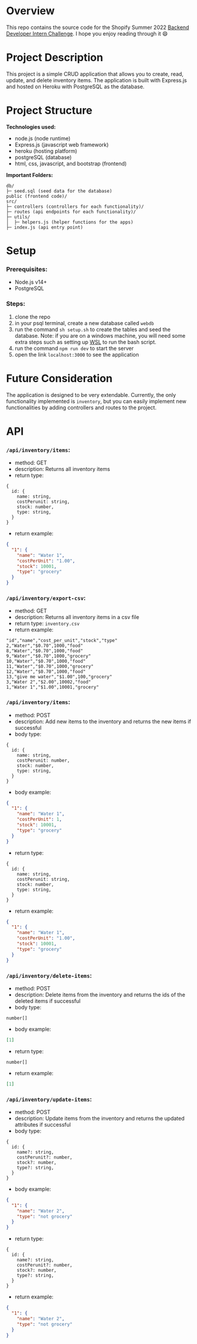 # Overview

This repo contains the source code for the Shopify Summer 2022 [Backend Developer Intern Challenge](https://docs.google.com/document/d/1z9LZ_kZBUbg-O2MhZVVSqTmvDko5IJWHtuFmIu_Xg1A/edit). I hope you enjoy reading through it 😄

# Project Description

This project is a simple CRUD application that allows you to create, read, update, and delete inventory items. The application is built with Express.js and hosted on Heroku with PostgreSQL as the database.

# Project Structure

**Technologies used:**

- node.js (node runtime)
- Express.js (javascript web framework)
- heroku (hosting platform)
- postgreSQL (database)
- html, css, javascript, and bootstrap (frontend)

**Important Folders:**

```
db/
├─ seed.sql (seed data for the database)
public (frontend code)/
src/
├─ controllers (controllers for each functionality)/
├─ routes (api endpoints for each functionality)/
├─ utils/
│  ├─ helpers.js (helper functions for the apps)
├─ index.js (api entry point)
```

# Setup
### Prerequisites:

- Node.js v14+
- PostgreSQL

### Steps:

1. clone the repo
2. in your psql terminal, create a new database called `webdb`
3. run the command `sh setup.sh` to create the tables and seed the database. Note: if you are on a windows machine, you will need some extra steps such as setting up [WSL](https://docs.microsoft.com/en-us/windows/wsl/install) to run the bash script.
4. run the command `npm run dev` to start the server
5. open the link `localhost:3000` to see the application

# Future Consideration

The application is designed to be very extendable. Currently, the only functionality implemented is `inventory`, but you can easily implement new functionalities by adding controllers and routes to the project.

# API

### `/api/inventory/items`:

- method: GET
- description: Returns all inventory items
- return type:

```
{
  id: {
    name: string,
    costPerunit: string,
    stock: number,
    type: string,
  }
}
```
- return example:

```json
{
  "1": {
    "name": "Water 1",
    "costPerUnit": "1.00",
    "stock": 10001,
    "type": "grocery"
  }
}
```

### `/api/inventory/export-csv`:

- method: GET
- description: Returns all inventory items in a csv file
- return type: `inventory.csv`
- return example:
```csv
"id","name","cost_per_unit","stock","type"
2,"Water","$0.70",1000,"food"
8,"Water","$0.70",1000,"food"
9,"Water","$0.70",1000,"grocery"
10,"Water","$0.70",1000,"food"
11,"Water","$0.70",1000,"grocery"
12,"Water","$0.70",1000,"food"
13,"give me water","$1.00",100,"grocery"
3,"Water 2","$2.00",10002,"food"
1,"Water 1","$1.00",10001,"grocery"
```

### `/api/inventory/items`:

- method: POST
- description: Add new items to the inventory and returns the new items if successful
- body type:
```
{
  id: {
    name: string,
    costPerunit: number,
    stock: number,
    type: string,
  }
}
```
- body example:
```json
{
  "1": {
    "name": "Water 1",
    "costPerUnit": 1,
    "stock": 10001,
    "type": "grocery"
  }
}
```
- return type:
```
{
  id: {
    name: string,
    costPerunit: string,
    stock: number,
    type: string,
  }
}
```
- return example:
```json
{
  "1": {
    "name": "Water 1",
    "costPerUnit": "1.00",
    "stock": 10001,
    "type": "grocery"
  }
}
```

### `/api/inventory/delete-items`:

- method: POST
- description: Delete items from the inventory and returns the ids of the deleted items if successful
- body type:
```
number[]
```
- body example:
```json
[1]
```

- return type:
```
number[]
```
- return example:
```json
[1]
```

### `/api/inventory/update-items`:

- method: POST
- description: Update items from the inventory and returns the updated attributes if successful
- body type:
```
{
  id: {
    name?: string,
    costPerunit?: number,
    stock?: number,
    type?: string,
  }
}
```
- body example:
```json
{
  "1": {
    "name": "Water 2",
    "type": "not grocery"
  }
}
```

- return type:
```
{
  id: {
    name?: string,
    costPerunit?: number,
    stock?: number,
    type?: string,
  }
}
```
- return example:
```json
{
  "1": {
    "name": "Water 2",
    "type": "not grocery"
  }
}
```